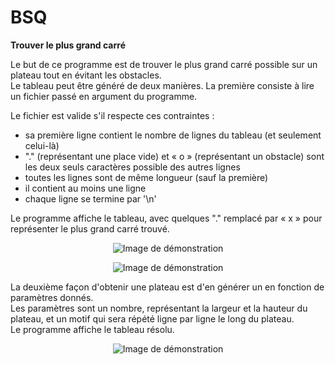 # BSQ
__Trouver le plus grand carré__

Le but de ce programme est de trouver le plus grand carré possible sur un plateau tout en évitant les obstacles.  
Le tableau peut être généré de deux manières. La première consiste à lire un fichier passé en argument du programme.

Le fichier est valide s'il respecte ces contraintes :
  - sa première ligne contient le nombre de lignes du tableau (et seulement celui-là)
  - "." (représentant une place vide) et « o » (représentant un obstacle) sont les deux seuls caractères possible des autres lignes
  - toutes les lignes sont de même longueur (sauf la première)
  - il contient au moins une ligne
  - chaque ligne se termine par '\n'

Le programme affiche le tableau, avec quelques "." remplacé par « x » pour représenter le plus grand carré trouvé.

<p align="center">
  <img src="https://github.com/RainproDash/BSQ/assets/91848714/3af3df05-88aa-41d9-9f04-40223b437665" alt="Image de démonstration">
</p>
<p align="center">
  <img src="https://github.com/RainproDash/BSQ/assets/91848714/66f664ce-255c-43d3-9e7e-18802609c668" alt="Image de démonstration">
</p>

La deuxième façon d'obtenir une plateau est d'en générer un en fonction de paramètres donnés.  
Les paramètres sont un nombre, représentant la largeur et la hauteur du plateau, et un motif qui sera répété ligne par ligne le long du plateau.  
Le programme affiche le tableau résolu.

<p align="center">
  <img src="https://github.com/RainproDash/BSQ/assets/91848714/1ead49e4-0cc4-44c5-902c-4bad2206641b" alt="Image de démonstration">
</p>
